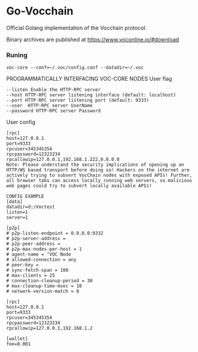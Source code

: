 # Go-Vocchain

Official Golang implementation of the Vocchain protocol.

 Binary archives are published at https://www.voconline.io/#download

### Runing
```
voc-core --conf=~/.voc/config.conf --datadir=~/.voc
```
PROGRAMMATICALLY INTERFACING VOC-CORE NODES 
User flag
```
--listen Enable the HTTP-RPC server  
--host HTTP-RPC server listening interface (default: localhost)  
--port HTTP-RPC server listening port (default: 9333)  
--user  HTTP-RPC server UserName  
--password HTTP-RPC server Password  
```
User config 
```
[rpc]
host=127.0.0.1  
port=9333  
rpcuser=345345354  
rpcpassword=12323234  
rpcallowip=127.0.0.1,192.168.1.222,0.0.0.0
Note: Please understand the security implications of opening up an HTTP/WS based transport before doing so! Hackers on the internet are actively trying to subvert VocChain nodes with exposed APIs! Further, all browser tabs can access locally running web servers, so malicious web pages could try to subvert locally available APIs!

CONFIG EXAMPLE
[data]
datadir=d:/Voctest
listen=1
server=1

[p2p]
# p2p-listen-endpoint = 0.0.0.0:9332
# p2p-server-address =
# p2p-peer-address =
# p2p-max-nodes-per-host = 1
# agent-name = "VOC Node
# allowed-connection = any
# peer-key =
# sync-fetch-span = 100 
# max-clients = 25
# connection-cleanup-period = 30
# max-cleanup-time-msec = 10
# network-version-match = 0

[rpc]
host=127.0.0.1
port=9333
rpcuser=345345354
rpcpassword=12323234
rpcallowip=127.0.0.1,192.168.1.2

[wallet]
fee=0.001
```
